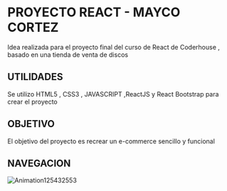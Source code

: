 # PROYECTO REACT - MAYCO CORTEZ

Idea realizada para el proyecto final del curso de React de Coderhouse , basado en una tienda de venta de discos

## UTILIDADES

Se utilizo HTML5 , CSS3 , JAVASCRIPT ,ReactJS y React Bootstrap para crear el proyecto

## OBJETIVO
El objetivo del proyecto es recrear un e-commerce sencillo y funcional

## NAVEGACION


![Animation125432553](https://user-images.githubusercontent.com/99505123/188532803-365e1681-8b11-4e98-8685-818e18f12282.gif)
